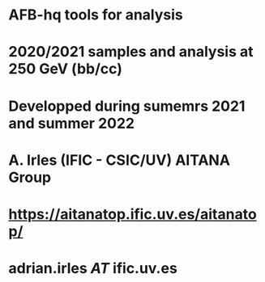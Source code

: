 # AFB-hq tools for analysis
# 2020/2021 samples and analysis at 250 GeV (bb/cc)
# Developped during sumemrs 2021 and summer 2022
# A. Irles (IFIC - CSIC/UV) AITANA Group
# https://aitanatop.ific.uv.es/aitanatop/
# adrian.irles   _AT_   ific.uv.es
